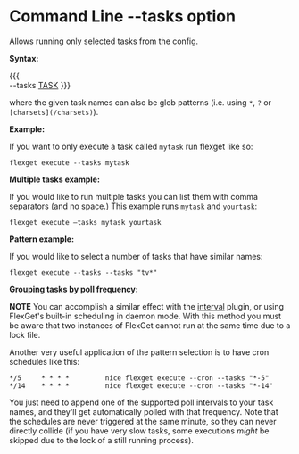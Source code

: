 # Command Line --tasks option

Allows running only selected tasks from the config.

**Syntax:**

{{{        
--tasks <TASK> [TASK](/TASK)
}}}

where the given task names can also be glob patterns (i.e. using `*`, `?` or `[charsets](/charsets)`).


**Example:**

If you want to only execute a task called `mytask` run flexget like so:
```
flexget execute --tasks mytask
```

**Multiple tasks example:**

If you would like to run multiple tasks you can list them with comma separators (and no space.) This example runs `mytask` and `yourtask`:
```
flexget execute —tasks mytask yourtask
```

**Pattern example:**

If you would like to select a number of tasks that have similar names:
```
flexget execute --tasks --tasks "tv*"
```


**Grouping tasks by poll frequency:**

**NOTE** You can accomplish a similar effect with the [interval](/Plugins/interval) plugin, or using FlexGet's built-in scheduling in daemon mode. With this method you must be aware that two instances of FlexGet cannot run at the same time due to a lock file.

Another very useful application of the pattern selection is to have cron schedules like this:
```
*/5     * * * *         nice flexget execute --cron --tasks "*-5"
*/14    * * * *         nice flexget execute --cron --tasks "*-14"
```

You just need to append one of the supported poll intervals to your task names, and they'll get  automatically polled with that frequency. Note that the schedules are never triggered at the same minute, so they can never directly collide (if you have very slow tasks, some executions *might* be skipped due to the lock of a still running process).